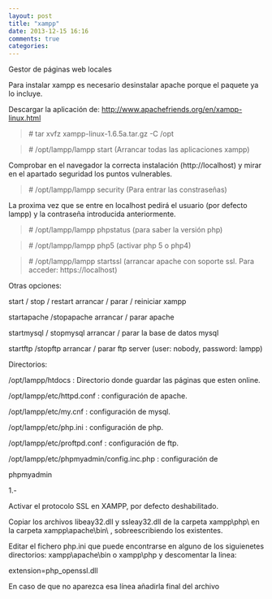 ```yaml
---
layout: post
title: "xampp"
date: 2013-12-15 16:16
comments: true
categories: 
---
```

Gestor de páginas web locales

Para instalar xampp es necesario desinstalar apache porque el paquete ya lo incluye.

Descargar la aplicación de: http://www.apachefriends.org/en/xampp-linux.html

>\# tar xvfz xampp-linux-1.6.5a.tar.gz -C /opt

>\# /opt/lampp/lampp start (Arrancar todas las aplicaciones xampp)

Comprobar en el navegador la correcta instalación (http://localhost) y mirar en el apartado seguridad los puntos vulnerables.

>\# /opt/lampp/lampp security (Para entrar las constraseñas)

La proxima vez que se entre en localhost pedirá el usuario (por defecto lampp) y la contraseña introducida anteriormente.

>\# /opt/lampp/lampp phpstatus (para saber la versión php)

>\# /opt/lampp/lampp php5 (activar php 5 o php4)

>\# /opt/lampp/lampp startssl (arrancar apache con soporte ssl. Para acceder: https://localhost)

Otras opciones:

start / stop / restart arrancar / parar / reiniciar xampp 

startapache /stopapache arrancar / parar apache 

startmysql / stopmysql arrancar / parar la base de datos mysql 

startftp /stopftp arrancar / parar ftp server (user: nobody, password: lampp) 

Directorios:

/opt/lampp/htdocs : Directorio donde guardar las páginas que esten online.

/opt/lampp/etc/httpd.conf : configuración de apache.

/opt/lampp/etc/my.cnf : configuración de mysql.

/opt/lampp/etc/php.ini : configuración de php.

/opt/lampp/etc/proftpd.conf : configuración de ftp.

/opt/lampp/etc/phpmyadmin/config.inc.php : configuración de

phpmyadmin

1.-

Activar el protocolo SSL en XAMPP, por defecto deshabilitado.

Copiar los archivos libeay32.dll y ssleay32.dll de la carpeta xampp\php\ en la carpeta xampp\apache\bin\ , sobreescribiendo los existentes.

Editar el fichero php.ini  que puede encontrarse en alguno de los siguienetes directorios:  xampp\apache\bin o xampp\php y descomentar la linea:

extension=php_openssl.dll 

En caso de que no aparezca esa línea añadirla final del archivo

